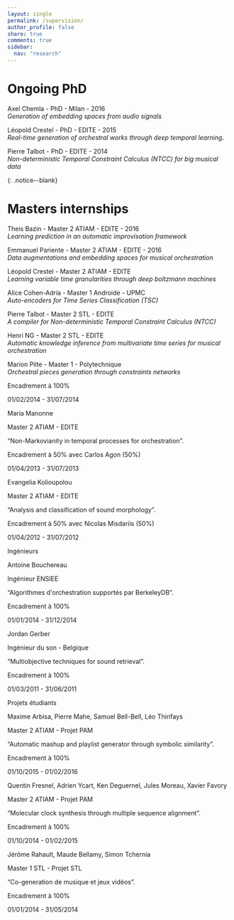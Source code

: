 ```yaml
---
layout: single
permalink: /supervision/
author_profile: false
share: true
comments: true
sidebar:
  nav: "research"
---
```


# Ongoing PhD

<div markdown = "1">

Axel Chemla - PhD - Milan - 2016  
*Generation of embedding spaces from audio signals*

Léopold Crestel - PhD - EDITE - 2015  
*Real-time generation of orchestral works through deep temporal learning*.

Pierre Talbot - PhD - EDITE - 2014  
*Non-deterministic Temporal Constraint Calculus (NTCC) for big musical data*

</div>{: .notice--blank}

# Masters internships

Theis Bazin - Master 2 ATIAM - EDITE - 2016  
*Learning prediction in an automatic improvisation framework*

Emmanuel Pariente - Master 2 ATIAM - EDITE - 2016  
*Data augmentations and embedding spaces for musical orchestration*

Léopold Crestel - Master 2 ATIAM - EDITE  
*Learning variable time granularities through deep boltzmann machines*

Alice Cohen-Adria - Master 1 Androide - UPMC  
*Auto-encoders for Time Series Classification (TSC)*

Pierre Talbot - Master 2 STL - EDITE  
*A compiler for Non-deterministic Temporal Constraint Calculus (NTCC)*

Henri NG - Master 2 STL - EDITE  
*Automatic knowledge inference from multivariate time series for musical orchestration*

Marion Pilte - Master 1 - Polytechnique  
*Orchestral pieces generation through constraints networks*

Encadrement à 100%

01/02/2014 - 31/07/2014

Maria Manonne

Master 2 ATIAM - EDITE

“Non-Markovianity in temporal processes for orchestration”.

Encadrement à 50% avec Carlos Agon (50%)

01/04/2013 - 31/07/2013

Evangelia Kolioupolou

Master 2 ATIAM - EDITE

“Analysis and classification of sound morphology”.

Encadrement à 50% avec Nicolas Misdariis (50%)

01/04/2012 - 31/07/2012

Ingénieurs

Antoine Bouchereau

Ingénieur ENSIEE

“Algorithmes d'orchestration supportés par BerkeleyDB”.

Encadrement à 100%

01/01/2014 - 31/12/2014

Jordan Gerber

Ingénieur du son - Belgique

“Multiobjective techniques for sound retrieval”.

Encadrement à 100%

01/03/2011 - 31/06/2011

Projets étudiants

Maxime Arbisa, Pierre Mahe, Samuel Bell-Bell, Léo Thirifays

Master 2 ATIAM - Projet PAM

“Automatic mashup and playlist generator through symbolic similarity”.

Encadrement à 100%

01/10/2015 - 01/02/2016

Quentin Fresnel, Adrien Ycart, Ken Deguernel, Jules Moreau, Xavier Favory

Master 2 ATIAM - Projet PAM

“Molecular clock synthesis through multiple sequence alignment”.

Encadrement à 100%

01/10/2014 - 01/02/2015

Jérôme Rahault, Maude Bellamy, Simon Tchernia

Master 1 STL - Projet STL

“Co-generation de musique et jeux vidéos”.

Encadrement à 100%

01/01/2014 - 31/05/2014
